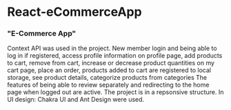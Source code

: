 <h1>React-eCommerceApp</h1>

<h3>"E-Commerce App" </h3>

<p>Context API was used in the project.
New member login and being able to log in if registered, access profile information on profile page, add products to cart, remove from cart, increase or decrease product quantities on my cart page, place an order, products added to cart are registered to local storage, see product details, categorize products from categories The features of being able to review separately and redirecting to the home page when logged out are active.
The project is in a repsonsive structure.
In UI design: Chakra UI and Ant Design were used.</p>
